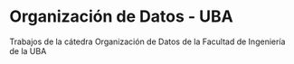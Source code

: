 # Organización de Datos - UBA
Trabajos de la cátedra Organización de Datos de la Facultad de Ingeniería de la UBA
